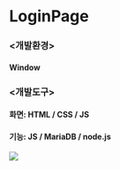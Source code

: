 # LoginPage
### <개발환경> 
#### Window

### <개발도구> 
#### 화면: HTML / CSS / JS
#### 기능: JS / MariaDB / node.js

<img src=https://github.com/JiMinL03/LoginPage/assets/147581729/6e8f0745-5aac-4b0f-9971-fe83f5c92643>
